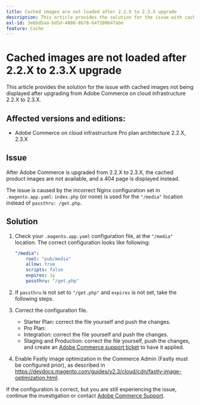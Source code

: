 ```yaml
---
title: Cached images are not loaded after 2.2.X to 2.3.X upgrade
description: This article provides the solution for the issue with cached images not being displayed after upgrading from Adobe Commerce on cloud infrastructure 2.2.X to 2.3.X.
exl-id: 3e6bd5aa-bd5d-4880-8b78-64f280647abe
feature: Cache
---
```

# Cached images are not loaded after 2.2.X to 2.3.X upgrade

This article provides the solution for the issue with cached images not being displayed after upgrading from Adobe Commerce on cloud infrastructure 2.2.X to 2.3.X.

## Affected versions and editions:

* Adobe Commerce on cloud infrastructure Pro plan architecture 2.2.X, 2.3.X

## Issue

After Adobe Commerce is upgraded from 2.2.X to 2.3.X, the cached product images are not available, and a 404 page is displayed instead.

The issue is caused by the incorrect Nginx configuration set in `.magento.app.yaml`: `index.php` (or none) is used for the `"/media"` location instead of `passthru: /get.php`.

## Solution

1. Check your `.magento.app.yaml` configuration file, at the `"/media"` location. The correct configuration looks like following:

   ```yaml
   "/media":
       root: "pub/media"
       allow: true
       scripts: false
       expires: 1y
       passthru: "/get.php"
   ```
   
1. If `passthru` is not set to `"/get.php"` and `expires` is not set, take the following steps.
1. Correct the configuration file.
    * Starter Plan: correct the file yourself and push the changes.
    * Pro Plan:
    * Integration: correct the file yourself and push the changes.
    * Staging and Production: correct the file yourself, push the changes, and create an [Adobe Commerce support ticket](/help/help-center-guide/help-center/magento-help-center-user-guide.md#submit-ticket) to have it applied.

1. Enable Fastly image optimization in the Commerce Admin (Fastly must be configured prior), as described in <https://devdocs.magento.com/guides/v2.3/cloud/cdn/fastly-image-optimization.html>.

If the configuration is correct, but you are still experiencing the issue, continue the investigation or contact [Adobe Commerce Support](/help/help-center-guide/help-center/magento-help-center-user-guide.md#submit-ticket).
